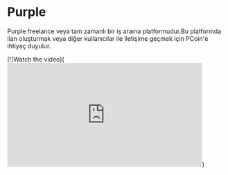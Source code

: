 # Purple

Purple freelance veya tam zamanlı bir iş arama platformudur.Bu platformda ilan oluşturmak veya diğer kullanıcılar ile iletişime geçmek için PCoin'e ihtiyaç duyulur.

[![Watch the video](<iframe title="vimeo-player" src="https://player.vimeo.com/video/557454573" width="450" height="240" frameborder="0" allowfullscreen></iframe>)
